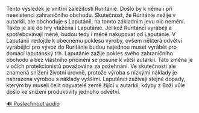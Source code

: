 
Tento výsledek je vnitřní záležitostí Ruritánie. Došlo by k němu i při neexistenci zahraničního obchodu. Skutečnost, že Ruritánie nežije v autarkii, ale obchoduje s Laputánií, na tomto základním jevu nic nemění. Takto je ale do hry vtažena i Laputánie. Jelikož Ruritánci vyrábějí a spotřebovávají méně, budou tedy i méně nakupovat od Laputánie. V Laputánii nedojde k obecnému poklesu výroby, ovšem některá odvětví vyrábějící pro vývoz do Ruritánie budou najednou muset vyrábět pro domácí laputánský trh. Laputánie zažije pokles svého zahraničního obchodu a bez vlastního přičinění se posune k větší autarkii. Tato změna je v očích protekcionistů považována za požehnání. Ve skutečnosti ale znamená snížení životní úrovně, protože výroba s nízkými náklady je nahrazena výrobou s náklady vyššími. Laputánci zažívají stejné dopady, kterým by museli čelit obyvatelé země žijící v autarkii, kdyby z Boží vůle došlo ke snížení produktivity jednoho odvětví.

[🔊 Poslechnout audio](/data/7-paragraphs/audio/chapter_149/para_006-Tento-vsledek-je-vnitn-zleitost-Ruritnie-D.mp3)
